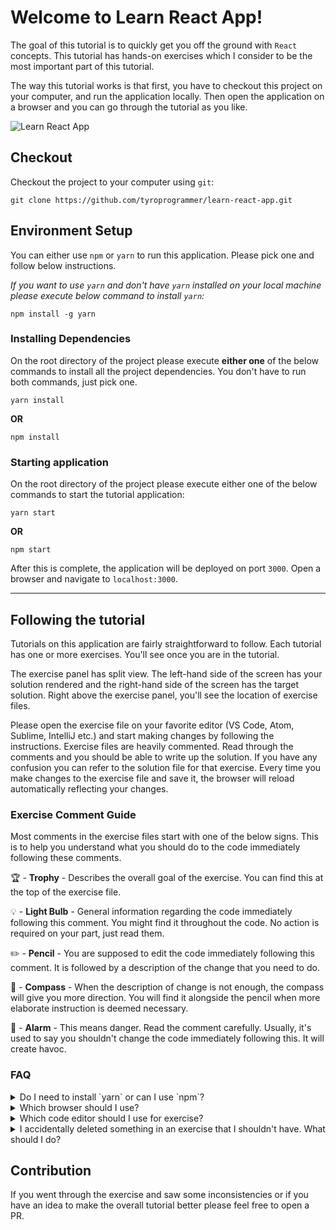 # Welcome to Learn React App!

The goal of this tutorial is to quickly get you off the ground with `React` concepts. This tutorial has hands-on exercises which I consider to be the most important part of this tutorial.

The way this tutorial works is that first, you have to checkout this project on your computer, and run the application locally. Then open the application on a browser and you can go through the tutorial as you like.

![Learn React App](./public/Learn_React_App.gif "Learn React App")


## Checkout

Checkout the project to your computer using `git`:

```
git clone https://github.com/tyroprogrammer/learn-react-app.git
```

## Environment Setup

You can either use `npm` or `yarn` to run this application. Please pick one and follow below instructions.

*If you want to use `yarn` and don't have `yarn` installed on your local machine please execute below command to install `yarn`:*

```
npm install -g yarn
```

### Installing Dependencies

On the root directory of the project please execute **either one** of the below commands to install all the project dependencies. You don't have to run both commands, just pick one.

```
yarn install
```

**OR**

```
npm install
```

### Starting application

On the root directory of the project please execute either one of the below commands to start the tutorial application:

```
yarn start
```

**OR**
```
npm start
```

After this is complete, the application will be deployed on port `3000`. Open a browser and navigate to `localhost:3000`.

-----

## Following the tutorial

Tutorials on this application are fairly straightforward to follow. Each tutorial has one or more exercises. You'll see once you are in the tutorial.

The exercise panel has split view. The left-hand side of the screen has your solution rendered and the right-hand side of the screen has the target solution.
Right above the exercise panel, you'll see the location of exercise files.

Please open the exercise file on your favorite editor (VS Code, Atom, Sublime, IntelliJ etc.) and start making changes by following the instructions. Exercise files are heavily commented. Read through the comments and you should be able to write up the solution. If you have any confusion you can refer to the solution file for that exercise. Every time you make changes to the exercise file and save it, the browser will reload automatically reflecting your changes.

### Exercise Comment Guide

Most comments in the exercise files start with one of the below signs. This is to help you understand what you should do to the code immediately following these comments.

🏆 - **Trophy** - Describes the overall goal of the exercise. You can find this at the top of the exercise file.

💡 - **Light Bulb** - General information regarding the code immediately following this comment. You might find it throughout the code. No action is required on your part, just read them.

✏️   - **Pencil** - You are supposed to edit the code immediately following this comment. It is followed by a description of the change that you need to do.

🧭  - **Compass** - When the description of change is not enough, the compass will give you more direction. You will find it alongside the pencil when more elaborate instruction is deemed necessary.

🚨 - **Alarm** - This means danger. Read the comment carefully. Usually, it's used to say you shouldn't change the code immediately following this. It will create havoc.

### FAQ

<details>
    <summary>Do I need to install `yarn` or can I use `npm`?</summary>
    <p>You don't really need yarn. Just use npm if you like.</p>
</details>

<details>
    <summary>Which browser should I use?</summary>
    <p>This tutorial has been tested in Chrome only so I highly recommend you use Chrome.</p>
</details>

<details>
    <summary>Which code editor should I use for exercise?</summary>
    <p>Anything really (Sublime, Atom, VS Code, IntelliJ) - its your preference.</p>
</details>

<details>
    <summary>I accidentally deleted something in an exercise that I shouldn't have. What should I do?</summary>
    <p>The easiest way is to just revert back to the previous version on your editor. If you want to start anew, then just checkout that particular file from GitHub again using something like:<pre><code>git checkout HEAD --  exercise/01-helloWorld.js</code></pre>
    </p>
</details>

## Contribution

If you went through the exercise and saw some inconsistencies or if you have an idea to make the overall tutorial better please feel free to open a PR.
